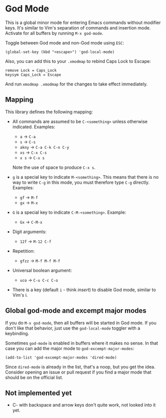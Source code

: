 # God Mode

This is a global minor mode for entering Emacs commands without
modifier keys. It's similar to Vim's separation of commands and
insertion mode. Activate for all buffers by running `M-x god-mode`.

Toggle between God mode and non-God mode using `ESC`:

    (global-set-key (kbd "<escape>") 'god-local-mode)

Also, you can add this to your `.xmodmap` to rebind Caps Lock to
Escape:

    remove Lock = Caps_Lock
    keysym Caps_Lock = Escape

And run `xmodmap .xmodmap` for the changes to take effect immediately.

## Mapping

This library defines the following mapping:

* All commands are assumed to be `C-<something>` unless otherwise
   indicated. Examples:

   * `a`    → `C-a`
   * `s`    → `C-s`
   * `akny` → `C-a C-k C-n C-y`
   * `xs`   → `C-x C-s`
   * `x s`  → `C-x s`

   Note the use of space to produce `C-x s`.

* `g` is a special key to indicate `M-<something>`. This means that
   there is no way to write `C-g` in this mode, you must therefore
   type `C-g` directly. Examples:

   * `gf` → `M-f`
   * `gx` → `M-x`

* `G` is a special key to indicate `C-M-<something>`. Example:

   * `Gx` → `C-M-x`

* Digit arguments:

  * `12f` → `M-12 C-f`

* Repetition:

  * `gfzz` → `M-f M-f M-f`

* Universal boolean argument:

  * `uco` → `C-u C-c C-o`

* There is a key (default `i` - think *insert*) to disable God mode,
  similar to Vim's i.

## Global god-mode and excempt major modes

If you do `M-x god-mode`, then all buffers will be started in God
mode. If you don't like that behavior, just use the `god-local-mode`
toggler with a keybinding.

Sometimes `god-mode` is enabled in buffers where it makes no sense. In
that case you can add the major mode to `god-excempt-major-modes`:

    (add-to-list 'god-excempt-major-modes 'dired-mode)

Since `dired-mode` is already in the list, that's a noop, but you get
the idea. Consider opening an issue or pull request if you find a
major mode that should be on the official list.

## Not implemented yet

* C- with backspace and arrow keys don't quite work, not looked into
  it yet.
